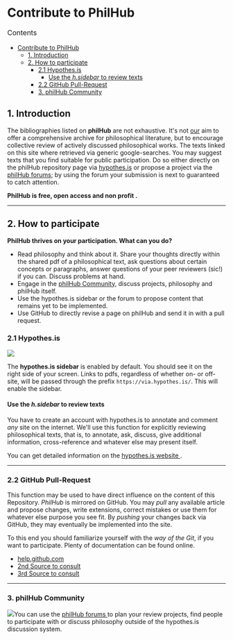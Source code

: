 # Contribute to PhilHub

<div id="markdown-toc" style="font-size: 14px">

<p style="font-size:16px">Contents</p>

<!-- TOC depthFrom:1 depthTo:6 withLinks:1 updateOnSave:1 orderedList:0 -->

- [Contribute to PhilHub](#contribute-to-philhub)
	- [1. Introduction](#1-introduction)
	- [2. How to participate](#2-how-to-participate)
		- [2.1 Hypothes.is](#21-hypothesis)
			- [Use the _h.sidebar_ to review texts](#use-the-hsidebar-to-review-texts)
		- [2.2 GitHub Pull-Request](#22-github-pull-request)
		- [3. philHub Community](#3-philhub-community)

<!-- /TOC -->

</div>


## 1. Introduction


The bibliographies listed on **philHub** are not exhaustive. It's not <a href="" data-toggle="tooltip" data-placement="top" title="that is yours and mine!">our</a> aim to offer a comprehensive archive for philosophical literature, but to encourage collective review of actively discussed philosophical works. The texts linked on this site where retrieved via generic google-searches. You may suggest texts that you find suitable for public participation. Do so either directly on the philHub repository page via [hypothes.is](#i--hypothesis) or propose a project via the [philHub forums](http://agora.philhub.co); by using the forum your submission is next to guaranteed to catch attention.

**PhilHub is free, open access and non profit <i class="fa fa-creative-commons fa-fw"></i>.**

---

## 2. How to participate
**PhilHub thrives on your participation. What can you do?**
- Read philosophy and think about it. Share your thoughts directly within the shared pdf of a philosophical text, ask questions about certain concepts or paragraphs, answer questions of your peer reviewers (sic!) if you can. Discuss problems at hand.
- Engage in the [philHub Community](http://agora.philhub.co), discuss projects, philosophy and philHub itself.
- Use the hypothes.is sidebar or the forum to propose content that remains yet to be implemented.
- Use GitHub to directly revise a page on philHub and send it in with a pull request.


### 2.1 Hypothes.is

![](https://i.imgur.com/RYuEg3x.gif)

The **hypothes.is sidebar** is enabled by default. You should see it on the right side of your screen. Links to pdfs, regardless of whether on- or off-site, will be passed through the prefix ````https://via.hypothes.is/````. This will enable the sidebar.


#### Use the _h.sidebar_ to review texts
You have to create an account with hypothes.is to annotate and comment _any_ site on the internet. We'll use this function for explicitly reviewing philosophical texts, that is, to annotate, ask, discuss, give additional information, cross-reference and whatever else may present itself.

You can get detailed information on the [hypothes.is website <i class="fa fa-external-link fa-fw"></i>](https://hypothes.is/).

---

### 2.2 GitHub Pull-Request

This function may be used to have direct influence on the content of this Repository. _PhilHub_ is mirrored on GitHub. You may _pull_ any available article and propose changes, write extensions, correct mistakes or use them for whatever else purpose you see fit. By _pushing_ your changes back via GitHub, they may eventually be implemented into the site.

To this end you should familiarize yourself with the _way of the Git_, if you want to participate. Plenty of documentation can be found online.

- [help.github.com <i class="fa fa-external-link fa-fw"></i>](https://help.github.com/)
- [2nd Source to consult <i class="fa fa-external-link fa-fw"></i>](#)
- [3rd Source to consult <i class="fa fa-external-link fa-fw"></i>](#)

---

### 3. philHub Community

![](http://agora.philhub.co/uploads/default/original/1X/2e41600875ddad26f77e4d6c822482d9a49f56f6.svg)You can use the [philHub forums <i class="fa fa-link fa-fw"></i>](http://agora.philhub.co) to plan your review projects, find people to participate with or discuss philosophy outside of the hypothes.is discussion system.
